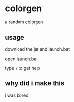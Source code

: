 # colorgen
a random colorgen

## usage 
download the jar and launch.bat

open launch.bat

type `?` to get help

## why did i make this
i was bored

